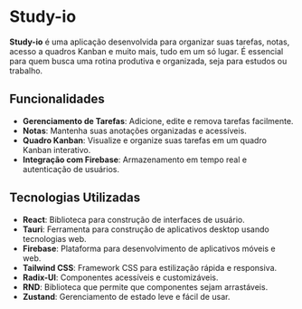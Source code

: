 # Study-io

**Study-io** é uma aplicação desenvolvida para organizar suas tarefas, notas, acesso a quadros Kanban e muito mais, tudo em um só lugar. É essencial para quem busca uma rotina produtiva e organizada, seja para estudos ou trabalho.

## Funcionalidades

- **Gerenciamento de Tarefas**: Adicione, edite e remova tarefas facilmente.
- **Notas**: Mantenha suas anotações organizadas e acessíveis.
- **Quadro Kanban**: Visualize e organize suas tarefas em um quadro Kanban interativo.
- **Integração com Firebase**: Armazenamento em tempo real e autenticação de usuários.

## Tecnologias Utilizadas

- **React**: Biblioteca para construção de interfaces de usuário.
- **Tauri**: Ferramenta para construção de aplicativos desktop usando tecnologias web.
- **Firebase**: Plataforma para desenvolvimento de aplicativos móveis e web.
- **Tailwind CSS**: Framework CSS para estilização rápida e responsiva.
- **Radix-UI**: Componentes acessíveis e customizáveis.
- **RND**: Biblioteca que permite que componentes sejam arrastáveis.
- **Zustand**: Gerenciamento de estado leve e fácil de usar.